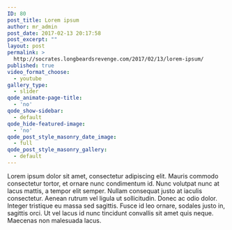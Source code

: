```yaml
---
ID: 80
post_title: Lorem ipsum
author: mr_admin
post_date: 2017-02-13 20:17:58
post_excerpt: ""
layout: post
permalink: >
  http://socrates.longbeardsrevenge.com/2017/02/13/lorem-ipsum/
published: true
video_format_choose:
  - youtube
gallery_type:
  - slider
qode_animate-page-title:
  - 'no'
qode_show-sidebar:
  - default
qode_hide-featured-image:
  - 'no'
qode_post_style_masonry_date_image:
  - full
qode_post_style_masonry_gallery:
  - default
---
```

Lorem ipsum dolor sit amet, consectetur adipiscing elit. Mauris commodo consectetur tortor, et ornare nunc condimentum id. Nunc volutpat nunc at lacus mattis, a tempor elit semper. Nullam consequat justo at iaculis consectetur. Aenean rutrum vel ligula ut sollicitudin. Donec ac odio dolor. Integer tristique eu massa sed sagittis. Fusce id leo ornare, sodales justo in, sagittis orci. Ut vel lacus id nunc tincidunt convallis sit amet quis neque. Maecenas non malesuada lacus.